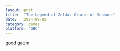 ```yaml
---
layout: post
title:  "The Legend of Zelda: Oracle of Seasons"
date:   2024-09-03
category: games
platform: "GBC"
---
```

good gaem.